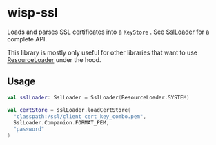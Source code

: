 # wisp-ssl

Loads and parses SSL certificates into
a [`KeyStore`](https://docs.oracle.com/en/java/javase/15/docs/api/java.base/java/security/KeyStore.html)
.
See [SslLoader](https://github.com/cashapp/wisp/blob/master/wisp-ssl/src/main/kotlin/wisp/security/ssl/SslLoader.kt)
for a complete API.

This library is mostly only useful for other libraries that want to
use [ResourceLoader](https://github.com/cashapp/wisp/tree/master/wisp-resource-loader) under the
hood.

## Usage

```kotlin
val sslLoader: SslLoader = SslLoader(ResourceLoader.SYSTEM)

val certStore = sslLoader.loadCertStore(
  "classpath:/ssl/client_cert_key_combo.pem",
  SslLoader.Companion.FORMAT_PEM,
  "password"
)
```
